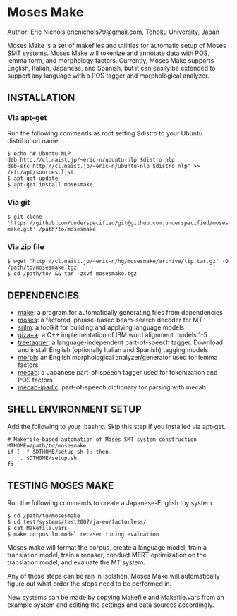 # Moses Make

Author: Eric Nichols <ericnichols79@gmail.com>, Tohoku University, Japan

Moses Make is a set of makefiles and utilities for automatic setup of Moses SMT systems. Moses Make will tokenize and annotate data with POS, lemma form, and morphology factors. Currently, Moses Make supports English, Italian, Japanese, and Spanish, but it can easily be extended to support any language with a POS tagger and morphological analyzer.

## INSTALLATION

### Via apt-get

Run the following commands as root setting $distro to your Ubuntu distribution name:

	$ echo "# Ubuntu NLP
	deb http://cl.naist.jp/~eric-n/ubuntu-nlp $distro nlp
	deb-src http://cl.naist.jp/~eric-n/ubuntu-nlp $distro nlp" >> /etc/apt/sources.list
	$ apt-get update
	$ apt-get install mosesmake

### Via git

	$ git clone 'https://github.com/underspecified/git@github.com:underspecified/moses-make.git' /path/to/mosesmake

### Via zip file

	$ wget 'http://cl.naist.jp/~eric-n/hg/mosesmake/archive/tip.tar.gz' -O /path/to/mosesmake.tgz
	$ cd /path/to/ && tar -zxvf mosesmake.tgz

## DEPENDENCIES

* [make](http://www.gnu.org/software/make/): a program for automatically generating files from dependencies
* [moses](http://www.statmt.org/): a factored, phrase-based beam-search decoder for MT
* [srilm](http://www.speech.sri.com/projects/srilm/): a toolkit for building and applying language models
* [giza++](http://code.google.com/p/giza-pp/): a C++ implementation of IBM word alignment models 1-5
* [treetagger](http://www.ims.uni-stuttgart.de/projekte/corplex/TreeTagger/): a language-independent part-of-speech tagger. Download and install English
(optionally Italian and Spanish) tagging models.
* [morph](http://www.informatics.susx.ac.uk/research/groups/nlp/carroll/morph.html): an English morphological analyzer/generator used for lemma factors
* [mecab](http://mecab.sourceforge.net/): a Japanese part-of-speech tagger used for tokenization and POS factors
* [mecab-ipadic](http://mecab.sourceforge.net/): part-of-speech dictionary for parsing with mecab

## SHELL ENVIRONMENT SETUP

Add the following to your .bashrc. Skip this step if you installed via apt-get.

	# Makefile-based automation of Moses SMT system construction
	MTHOME=/path/to/mosesmake
	if [ -f $DTHOME/setup.sh ]; then
		. $DTHOME/setup.sh
	fi

## TESTING MOSES MAKE

Run the following commands to create a Japanese-English toy system.

	$ cd /path/to/mosesmake
	$ cd test/systems/test2007/ja-en/factorless/
	$ cat Makefile.vars	
	$ make corpus lm model recaser tuning evaluation

Moses make will format the corpus, create a language model, train a translation model, train a recaser, conduct MERT optimization on the translation model, and evaluate the MT system.

Any of these steps can be ran in isolation. Moses Make will automatically figure out what order the steps need to be performed in.

New systems can be made by copying Makefile and Makefile.vars from an example system and editing the settings and data sources accordingly.

